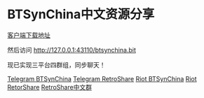 # BTSynChina中文资源分享

[客户端下载地址](https://github.com/HelloZeroNet/ZeroNet#user-content-how-to-join)

然后访问 http://127.0.0.1:43110/btsynchina.bit

现已实现三平台四群组，同步聊天！

[Telegram BTSynChina](https://t.me/btsynchina)
[Telegram RetroShare](https://t.me/cnretroshare)
[Riot BTSynChina](https://matrix.to/#/#btsynchina:matrix.org)
[Riot RetorShare](https://matrix.to/#/#cnretroshare:matrix.org)
[RetroShare中文群](http://6.7.8.9:43110/btsynchina.bit/?Topic:92_1NVmy7v2J1aQEgja6HDSeDM8VaADP9zkpu/)
